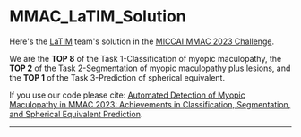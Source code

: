 # MMAC_LaTIM_Solution


Here's the [LaTIM](https://latim.univ-brest.fr/) team's solution in the [MICCAI MMAC 2023 Challenge](https://codalab.lisn.upsaclay.fr/competitions/12477#learn_the_details-overview).

We are the **TOP 8** of the Task 1-Classification of myopic maculopathy, the **TOP 2** of the Task 2-Segmentation of myopic maculopathy plus lesions, and the **TOP 1** of the Task 3-Prediction of spherical equivalent. 

If you use our code please cite: [Automated Detection of Myopic Maculopathy in MMAC 2023: Achievements in Classification, Segmentation, and Spherical Equivalent Prediction]().

--- 

